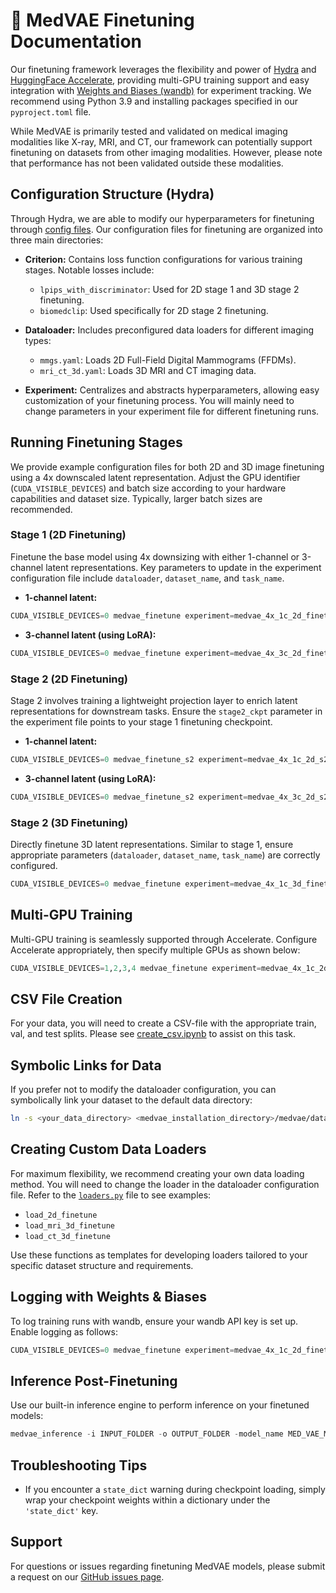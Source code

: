 # 🔧 MedVAE Finetuning Documentation

Our finetuning framework leverages the flexibility and power of [Hydra](https://github.com/facebookresearch/hydra) and [HuggingFace Accelerate](https://github.com/huggingface/accelerate), providing multi-GPU training support and easy integration with [Weights and Biases (wandb)](https://wandb.ai/) for experiment tracking. We recommend using Python 3.9 and installing packages specified in our `pyproject.toml` file.

While MedVAE is primarily tested and validated on medical imaging modalities like X-ray, MRI, and CT, our framework can potentially support finetuning on datasets from other imaging modalities. However, please note that performance has not been validated outside these modalities.

## Configuration Structure (Hydra)

Through Hydra, we are able to modify our hyperparameters for finetuning through [config files](../configs/). Our configuration files for finetuning are organized into three main directories:

- **Criterion:** Contains loss function configurations for various training stages. Notable losses include:

  - `lpips_with_discriminator`: Used for 2D stage 1 and 3D stage 2 finetuning.
  - `biomedclip`: Used specifically for 2D stage 2 finetuning.

- **Dataloader:** Includes preconfigured data loaders for different imaging types:

  - `mmgs.yaml`: Loads 2D Full-Field Digital Mammograms (FFDMs).
  - `mri_ct_3d.yaml`: Loads 3D MRI and CT imaging data.

- **Experiment:** Centralizes and abstracts hyperparameters, allowing easy customization of your finetuning process. You will mainly need to change parameters in your experiment file for different finetuning runs.

## Running Finetuning Stages

We provide example configuration files for both 2D and 3D image finetuning using a 4x downscaled latent representation. Adjust the GPU identifier (`CUDA_VISIBLE_DEVICES`) and batch size according to your hardware capabilities and dataset size. Typically, larger batch sizes are recommended.

### Stage 1 (2D Finetuning)

Finetune the base model using 4x downsizing with either 1-channel or 3-channel latent representations. Key parameters to update in the experiment configuration file include `dataloader`, `dataset_name`, and `task_name`.

- **1-channel latent:**

```python
CUDA_VISIBLE_DEVICES=0 medvae_finetune experiment=medvae_4x_1c_2d_finetuning
```

- **3-channel latent (using LoRA):**

```python
CUDA_VISIBLE_DEVICES=0 medvae_finetune experiment=medvae_4x_3c_2d_finetuning
```

### Stage 2 (2D Finetuning)

Stage 2 involves training a lightweight projection layer to enrich latent representations for downstream tasks. Ensure the `stage2_ckpt` parameter in the experiment file points to your stage 1 finetuning checkpoint.

- **1-channel latent:**

```python
CUDA_VISIBLE_DEVICES=0 medvae_finetune_s2 experiment=medvae_4x_1c_2d_s2_finetuning
```

- **3-channel latent (using LoRA):**

```python
CUDA_VISIBLE_DEVICES=0 medvae_finetune_s2 experiment=medvae_4x_3c_2d_s2_finetuning
```

### Stage 2 (3D Finetuning)

Directly finetune 3D latent representations. Similar to stage 1, ensure appropriate parameters (`dataloader`, `dataset_name`, `task_name`) are correctly configured.

```python
CUDA_VISIBLE_DEVICES=0 medvae_finetune experiment=medvae_4x_1c_3d_finetuning
```

## Multi-GPU Training

Multi-GPU training is seamlessly supported through Accelerate. Configure Accelerate appropriately, then specify multiple GPUs as shown below:

```python
CUDA_VISIBLE_DEVICES=1,2,3,4 medvae_finetune experiment=medvae_4x_1c_2d_finetuning
```

## CSV File Creation

For your data, you will need to create a CSV-file with the appropriate train, val, and test splits. Please see [create_csv.ipynb](create_csv.ipynb) to assist on this task.

## Symbolic Links for Data

If you prefer not to modify the dataloader configuration, you can symbolically link your dataset to the default data directory:

```bash
ln -s <your_data_directory> <medvae_installation_directory>/medvae/data
```

## Creating Custom Data Loaders

For maximum flexibility, we recommend creating your own data loading method. You will need to change the loader in the dataloader configuration file. Refer to the [`loaders.py`](../medvae/utils/loaders.py) file to see examples:

- `load_2d_finetune`
- `load_mri_3d_finetune`
- `load_ct_3d_finetune`

Use these functions as templates for developing loaders tailored to your specific dataset structure and requirements.

## Logging with Weights & Biases

To log training runs with wandb, ensure your wandb API key is set up. Enable logging as follows:

```python
CUDA_VISIBLE_DEVICES=0 medvae_finetune experiment=medvae_4x_1c_2d_finetuning logger=wandb
```

## Inference Post-Finetuning

Use our built-in inference engine to perform inference on your finetuned models:

```python
medvae_inference -i INPUT_FOLDER -o OUTPUT_FOLDER -model_name MED_VAE_MODEL -modality MODALITY -ckpt_path YOUR_CKPT_PATH
```

## Troubleshooting Tips

- If you encounter a `state_dict` warning during checkpoint loading, simply wrap your checkpoint weights within a dictionary under the `'state_dict'` key.

## Support

For questions or issues regarding finetuning MedVAE models, please submit a request on our [GitHub issues page](https://github.com/StanfordMIMI/MedVAE/issues).
